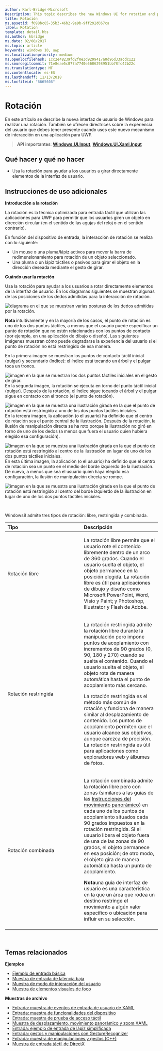 ```yaml
---
author: Karl-Bridge-Microsoft
Description: This topic describes the new Windows UI for rotation and provides user experience guidelines that should be considered when using this new interaction mechanism in your UWP app.
title: Rotación
ms.assetid: f098bc05-35b3-46b2-9e9b-9ff292d067ca
label: Rotation
template: detail.hbs
ms.author: kbridge
ms.date: 02/08/2017
ms.topic: article
keywords: windows 10, uwp
ms.localizationpriority: medium
ms.openlocfilehash: 1cc2e48239fd2f0e3d9299417a0d96d33acdc122
ms.sourcegitcommit: 71e8eae5c077a7740e5606298951bb78fc42b22c
ms.translationtype: MT
ms.contentlocale: es-ES
ms.lasthandoff: 11/13/2018
ms.locfileid: "6665608"
---
```

# <a name="rotation"></a>Rotación


En este artículo se describe la nueva interfaz de usuario de Windows para realizar una rotación. También se ofrecen directrices sobre la experiencia del usuario que debes tener presente cuando uses este nuevo mecanismo de interacción en una aplicación para UWP.

> **API importantes**: [**Windows.UI.Input**](https://msdn.microsoft.com/library/windows/apps/br242084), [**Windows.UI.Xaml.Input**](https://msdn.microsoft.com/library/windows/apps/br227994)

## <a name="dos-and-donts"></a>Qué hacer y qué no hacer

-   Usa la rotación para ayudar a los usuarios a girar directamente elementos de la interfaz de usuario.

## <a name="additional-usage-guidance"></a>Instrucciones de uso adicionales


**Introducción a la rotación**

La rotación es la técnica optimizada para entrada táctil que utilizan las aplicaciones para UWP para permitir que los usuarios giren un objeto en dirección circular (en el sentido de las agujas del reloj o en el sentido contrario).

En función del dispositivo de entrada, la interacción de rotación se realiza con lo siguiente:

-   Un mouse o una pluma/lápiz activos para mover la barra de redimensionamiento para rotación de un objeto seleccionado.
-   Una pluma o un lápiz táctiles o pasivos para girar el objeto en la dirección deseada mediante el gesto de girar.

**Cuándo usar la rotación**

Usa la rotación para ayudar a los usuarios a rotar directamente elementos de la interfaz de usuario. En los diagramas siguientes se muestran algunas de las posiciones de los dedos admitidas para la interacción de rotación.

![diagrama en el que se muestran varias posturas de los dedos admitidas por la rotación.](images/ux-rotate-positions.png)

**Nota**  intuitivamente y en la mayoría de los casos, el punto de rotación es uno de los dos puntos táctiles, a menos que el usuario puede especificar un punto de rotación que no estén relacionados con los puntos de contacto (por ejemplo, en una aplicación de dibujo o diseño). Las siguientes imágenes muestran cómo puede degradarse la experiencia del usuario si el punto de rotación no está restringido de esa manera.

En la primera imagen se muestran los puntos de contacto táctil inicial (pulgar) y secundario (índice): el índice está tocando un árbol y el pulgar toca un tronco.

![imagen en la que se muestran los dos puntos táctiles iniciales en el gesto de girar.](images/ux-rotate-points1.png)
En la segunda imagen, la rotación se ejecuta en torno del punto táctil inicial (pulgar). Después de la rotación, el índice sigue tocando el árbol y el pulgar sigue en contacto con el tronco (el punto de rotación).

![imagen en la que se muestra una ilustración girada en la que el punto de rotación está restringido a uno de los dos puntos táctiles iniciales.](images/ux-rotate-points2.png)
En la tercera imagen, la aplicación (o el usuario) ha definido que el centro de rotación sea el punto central de la ilustración. Después de la rotación, la ilusión de manipulación directa se ha roto porque la ilustración no giró en torno de uno de los dedos (a menos que fuera el usuario quien hubiera elegido esa configuración).

![imagen en la que se muestra una ilustración girada en la que el punto de rotación está restringido al centro de la ilustración en lugar de uno de los dos puntos táctiles iniciales.](images/ux-rotate-points3.png)
En esta última imagen, la aplicación (o el usuario) ha definido que el centro de rotación sea un punto en el medio del borde izquierdo de la ilustración. De nuevo, a menos que sea el usuario quien haya elegido esa configuración, la ilusión de manipulación directa se rompe.

![imagen en la que se muestra una ilustración girada en la que el punto de rotación está restringido al centro del borde izquierdo de la ilustración en lugar de uno de los dos puntos táctiles iniciales.](images/ux-rotate-points4.png)

 

Windows8 admite tres tipos de rotación: libre, restringida y combinada.

<table>
<colgroup>
<col width="50%" />
<col width="50%" />
</colgroup>
<thead>
<tr class="header">
<th align="left">Tipo</th>
<th align="left">Descripción</th>
</tr>
</thead>
<tbody>
<tr class="odd">
<td align="left">Rotación libre</td>
<td align="left"><p>La rotación libre permite que el usuario rote el contenido libremente dentro de un arco de 360 grados. Cuando el usuario suelta el objeto, el objeto permanece en la posición elegida. La rotación libre es útil para aplicaciones de dibujo y diseño como Microsoft PowerPoint, Word, Visio y Paint; y Photoshop, Illustrator y Flash de Adobe.</p></td>
</tr>
<tr class="even">
<td align="left">Rotación restringida</td>
<td align="left"><p>La rotación restringida admite la rotación libre durante la manipulación pero impone puntos de acoplamiento con incrementos de 90 grados (0, 90, 180 y 270) cuando se suelta el contenido. Cuando el usuario suelta el objeto, el objeto rota de manera automática hasta el punto de acoplamiento más cercano.</p>
<p>La rotación restringida es el método más común de rotación y funciona de manera similar al desplazamiento de contenido. Los puntos de acoplamiento permiten que el usuario alcance sus objetivos, aunque carezca de precisión. La rotación restringida es útil para aplicaciones como exploradores web y álbumes de fotos.</p></td>
</tr>
<tr class="odd">
<td align="left">Rotación combinada</td>
<td align="left"><p>La rotación combinada admite la rotación libre pero con zonas (similares a las guías de las <a href="guidelines-for-panning.md">Instrucciones del movimiento panorámico</a>) en cada uno de los puntos de acoplamiento situados cada 90 grados impuestos en la rotación restringida. Si el usuario libera el objeto fuera de una de las zonas de 90 grados, el objeto permanece en esa posición; de otro modo, el objeto gira de manera automática hasta un punto de acoplamiento.</p>
<div class="alert">
<strong>Nota</strong>una guía de interfaz de usuario es una característica en la que un área que rodea un destino restringe el movimiento a algún valor específico o ubicación para influir en su selección.
</div>
<div>
 
</div></td>
</tr>
</tbody>
</table>

 

## <a name="related-topics"></a>Temas relacionados


**Ejemplos**
* [Ejemplo de entrada básica](https://go.microsoft.com/fwlink/p/?LinkID=620302)
* [Muestra de entrada de latencia baja](https://go.microsoft.com/fwlink/p/?LinkID=620304)
* [Muestra de modo de interacción del usuario](https://go.microsoft.com/fwlink/p/?LinkID=619894)
* [Muestra de elementos visuales de foco](https://go.microsoft.com/fwlink/p/?LinkID=619895)

**Muestras de archivo**
* [Entrada: muestra de eventos de entrada de usuario de XAML](https://go.microsoft.com/fwlink/p/?linkid=226855)
* [Entrada: muestra de funcionalidades del dispositivo](https://go.microsoft.com/fwlink/p/?linkid=231530)
* [Entrada: muestra de prueba de acceso táctil](https://go.microsoft.com/fwlink/p/?linkid=231590)
* [Muestra de desplazamiento, movimiento panorámico y zoom XAML](https://go.microsoft.com/fwlink/p/?linkid=251717)
* [Entrada: ejemplo de entrada de lápiz simplificada](https://go.microsoft.com/fwlink/p/?linkid=246570)
* [Entrada: gestos y manipulaciones con GestureRecognizer](https://go.microsoft.com/fwlink/p/?LinkId=264995)
* [Entrada: muestra de manipulaciones y gestos (C++)](https://go.microsoft.com/fwlink/p/?linkid=231605)
* [Muestra de entrada táctil de DirectX](https://go.microsoft.com/fwlink/p/?LinkID=231627)
 

 




